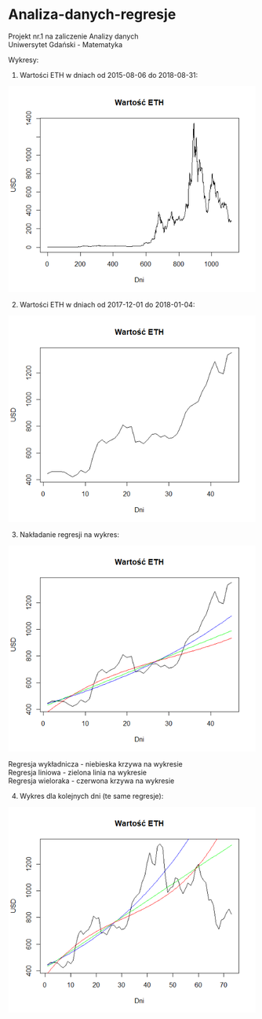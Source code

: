 # Analiza-danych-regresje

Projekt nr.1 na zaliczenie Analizy danych <br />
Uniwersytet Gdański - Matematyka <br />

Wykresy:

1. Wartości ETH w dniach od 2015-08-06 do 2018-08-31:

![](Wykresy/Rplot1.png)

2. Wartości ETH w dniach od 2017-12-01 do 2018-01-04:

![](Wykresy/Rplot2.png)

3. Nakładanie regresji na wykres:

![](Wykresy/Rplot3.png)

Regresja wykładnicza - niebieska krzywa na wykresie <br />
Regresja liniowa - zielona linia na wykresie <br />
Regresja wieloraka - czerwona krzywa na wykresie 

4. Wykres dla kolejnych dni (te same regresje):

![](Wykresy/Rplot4.png)
